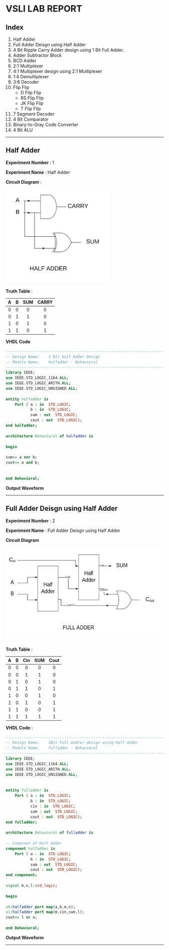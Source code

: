 # VSLI LAB REPORT

## Index

1. Half Adder
2. Full Adder Deisgn using Half Adder
3. 4 Bit Ripple Carry Adder design using 1 Bit Full Adder.
4. Adder Subtractor Block
5. BCD Adder
6. 2:1 Multiplexer
7. 4:1 Multiplexer design using 2:1 Multiplexer
8. 1:4 Demultiplexer
9. 3:8 Decoder
10. Flip Flip
    - D Flip Flip
    - RS Flip Flip
    - JK Flip Flip
    - T Flip Flip
11. 7 Segment Decoder
12. 4 Bit Comparator
13. Binary-to-Gray Code Converter
14. 4 Bit ALU

---

## Half Adder

**Experiment Number** : 1  

**Experiment Name** : Half Adder

**Circuit Diagram** :

<img src="diagrams/half-adder.png" alt="drawing"  height="300"/>

**Truth Table** :

 |   A   |   B   |  SUM  | CARRY |
 | :---: | :---: | :---: | :---: |
 |   0   |   0   |   0   |   0   |
 |   0   |   1   |   1   |   0   |
 |   1   |   0   |   1   |   0   |
 |   1   |   1   |   0   |   1   |

**VHDL Code**

```vhdl
----------------------------------------------------------------------------------
-- Design Name:    1 Bit Half Adder Design 
-- Module Name:    halfadder - Behavioral 
----------------------------------------------------------------------------------
library IEEE;
use IEEE.STD_LOGIC_1164.ALL;
use IEEE.STD_LOGIC_ARITH.ALL;
use IEEE.STD_LOGIC_UNSIGNED.ALL;

entity halfadder is
    Port ( a : in  STD_LOGIC;
           b : in  STD_LOGIC;
           sum : out  STD_LOGIC;
           cout : out  STD_LOGIC);
end halfadder;

architecture Behavioral of halfadder is

begin

sum<= a xor b;
cout<= a and b;


end Behavioral;

```

**Output Waveform**

---

## Full Adder Deisgn using Half Adder

**Experiment Number** : 2

**Experiment Name** : Full Adder Deisgn using Half Adder

**Circuit Diagram**  

<img src="diagrams/full-adder.png" alt="drawing"  height="300"/>

**Truth Table** :

 |   A   |   B   |  Cin  |  SUM  | Cout  |
 | :---: | :---: | :---: | :---: | :---: |
 |   0   |   0   |   0   |   0   |   0   |
 |   0   |   0   |   1   |   1   |   0   |
 |   0   |   1   |   0   |   1   |   0   |
 |   0   |   1   |   1   |   0   |   1   |
 |   1   |   0   |   0   |   1   |   0   |
 |   1   |   0   |   1   |   0   |   1   |
 |   1   |   1   |   0   |   0   |   1   |
 |   1   |   1   |   1   |   1   |   1   |

**VHDL Code** :

```vhdl
----------------------------------------------------------------------------------
-- Design Name:    1Bit Full Addrer design using Half Adder
-- Module Name:    fulladder - Behavioral 
----------------------------------------------------------------------------------
library IEEE;
use IEEE.STD_LOGIC_1164.ALL;
use IEEE.STD_LOGIC_ARITH.ALL;
use IEEE.STD_LOGIC_UNSIGNED.ALL;


entity fulladder is
    Port ( a : in  STD_LOGIC;
           b : in  STD_LOGIC;
           cin : in  STD_LOGIC;
           sum : out  STD_LOGIC;
           cout : out  STD_LOGIC);
end fulladder;

architecture Behavioral of fulladder is

-- Componet of Half Adder
component halfadder is
    Port ( a : in  STD_LOGIC;
           b : in  STD_LOGIC;
           sum : out  STD_LOGIC;
           cout : out  STD_LOGIC);
end component;

signal m,n,l:std_logic;

begin

a0:halfadder port map(a,b,m,n);
a1:halfadder port map(m,cin,sum,l);
cout<= l or n;

end Behavioral;


```

**Output Waveform**

---
